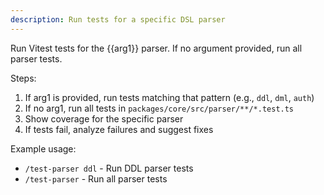 ```yaml
---
description: Run tests for a specific DSL parser
---
```


Run Vitest tests for the {{arg1}} parser. If no argument provided, run all parser tests.

Steps:

1. If arg1 is provided, run tests matching that pattern (e.g., `ddl`, `dml`, `auth`)
2. If no arg1, run all tests in `packages/core/src/parser/**/*.test.ts`
3. Show coverage for the specific parser
4. If tests fail, analyze failures and suggest fixes

Example usage:

- `/test-parser ddl` - Run DDL parser tests
- `/test-parser` - Run all parser tests
